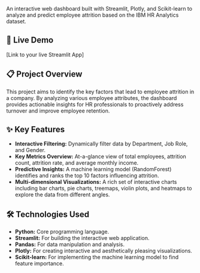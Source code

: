 An interactive web dashboard built with Streamlit, Plotly, and Scikit-learn to analyze and predict employee attrition based on the IBM HR Analytics dataset.

## 🚀 Live Demo

[Link to your live Streamlit App] <!-- Add your live URL here once deployed -->

## 📋 Project Overview

This project aims to identify the key factors that lead to employee attrition in a company. By analyzing various employee attributes, the dashboard provides actionable insights for HR professionals to proactively address turnover and improve employee retention.

## ✨ Key Features

-   **Interactive Filtering:** Dynamically filter data by Department, Job Role, and Gender.
-   **Key Metrics Overview:** At-a-glance view of total employees, attrition count, attrition rate, and average monthly income.
-   **Predictive Insights:** A machine learning model (RandomForest) identifies and ranks the top 10 factors influencing attrition.
-   **Multi-dimensional Visualizations:** A rich set of interactive charts including bar charts, pie charts, treemaps, violin plots, and heatmaps to explore the data from different angles.

## 🛠️ Technologies Used

-   **Python:** Core programming language.
-   **Streamlit:** For building the interactive web application.
-   **Pandas:** For data manipulation and analysis.
-   **Plotly:** For creating interactive and aesthetically pleasing visualizations.
-   **Scikit-learn:** For implementing the machine learning model to find feature importance.
